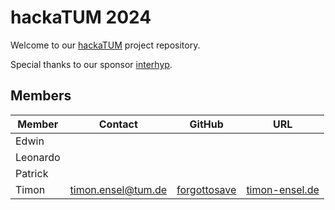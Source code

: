 # hackaTUM 2024
Welcome to our [hackaTUM](https://hack.tum.de/) project repository.

Special thanks to our sponsor [interhyp](https://www.interhyp.de/).

## Members
| Member | Contact | GitHub | URL |
|-|-|-|-|
| Edwin | | | |
| Leonardo | | | |
| Patrick | | | |
| Timon | timon.ensel@tum.de | [forgottosave](https://github.com/forgottosave) | [timon-ensel.de](https://timon-ensel.de) |
